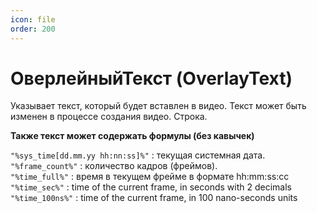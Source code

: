 ```yaml
---
icon: file
order: 200
---
```


# ОверлейныйТекст (OverlayText)

Указывает текст, который будет вставлен в видео. Текст может быть изменен в процессе создания видео. Строка.

**Также текст может содержать формулы (без кавычек)**

`"%sys_time[dd.mm.yy hh:nn:ss]%"` : текущая системная дата.  
`"%frame_count%"` : количество кадров (фреймов).  
`"%time_full%"` : время в текущем фрейме в формате hh:mm:ss:cc  
`"%time_sec%"` : time of the current frame, in seconds with 2 decimals  
`"%time_100ns%"` : time of the current frame, in 100 nano-seconds units  
